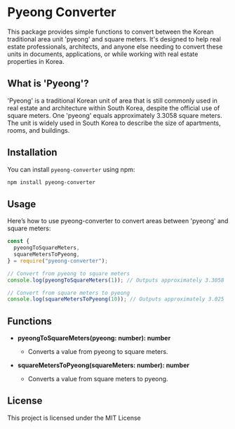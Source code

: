 # Pyeong Converter

This package provides simple functions to convert between the Korean traditional area unit 'pyeong' and square meters. It's designed to help real estate professionals, architects, and anyone else needing to convert these units in documents, applications, or while working with real estate properties in Korea.

## What is 'Pyeong'?

'Pyeong' is a traditional Korean unit of area that is still commonly used in real estate and architecture within South Korea, despite the official use of square meters. One 'pyeong' equals approximately 3.3058 square meters. The unit is widely used in South Korea to describe the size of apartments, rooms, and buildings.

## Installation

You can install `pyeong-converter` using npm:

```bash
npm install pyeong-converter
```

## Usage

Here’s how to use pyeong-converter to convert areas between 'pyeong' and square meters:

```javascript
const {
  pyeongToSquareMeters,
  squareMetersToPyeong,
} = require("pyeong-converter");

// Convert from pyeong to square meters
console.log(pyeongToSquareMeters(1)); // Outputs approximately 3.3058

// Convert from square meters to pyeong
console.log(squareMetersToPyeong(10)); // Outputs approximately 3.025
```

## Functions

- **pyeongToSquareMeters(pyeong: number): number**

  - Converts a value from pyeong to square meters.

- **squareMetersToPyeong(squareMeters: number): number**
  - Converts a value from square meters to pyeong.

## License

This project is licensed under the MIT License
